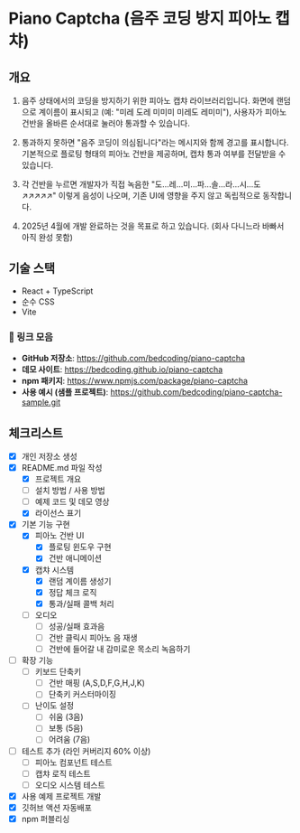 # Piano Captcha (음주 코딩 방지 피아노 캡챠)

## 개요
1. 음주 상태에서의 코딩을 방지하기 위한 피아노 캡챠 라이브러리입니다.
화면에 랜덤으로 계이름이 표시되고 (예: "미레 도레 미미미 미레도 레미미"), 사용자가 피아노 건반을 올바른 순서대로 눌러야 통과할 수 있습니다.

2. 통과하지 못하면 "음주 코딩이 의심됩니다"라는 메시지와 함께 경고를 표시합니다.
기본적으로 플로팅 형태의 피아노 건반을 제공하며, 캡챠 통과 여부를 전달받을 수 있습니다.

3. 각 건반을 누르면 개발자가 직접 녹음한 "도...레...미...파...솔...라...시...도↗↗↗↗↗" 이렇게 음성이 나오며,
기존 UI에 영향을 주지 않고 독립적으로 동작합니다.

4. 2025년 4월에 개발 완료하는 것을 목표로 하고 있습니다. (회사 다니느라 바빠서 아직 완성 못함)

## 기술 스택
- React + TypeScript
- 순수 CSS
- Vite

### 🔗 링크 모음
- **GitHub 저장소**: https://github.com/bedcoding/piano-captcha
- **데모 사이트**: https://bedcoding.github.io/piano-captcha
- **npm 패키지**: https://www.npmjs.com/package/piano-captcha
- **사용 예시 (샘플 프로젝트)**: https://github.com/bedcoding/piano-captcha-sample.git

## 체크리스트
- [x] 개인 저장소 생성
- [x] README.md 파일 작성
  - [x] 프로젝트 개요
  - [ ] 설치 방법 / 사용 방법
  - [ ] 예제 코드 및 데모 영상
  - [x] 라이선스 표기
- [x] 기본 기능 구현
  - [x] 피아노 건반 UI
    - [x] 플로팅 윈도우 구현
    - [x] 건반 애니메이션
  - [x] 캡챠 시스템
    - [x] 랜덤 계이름 생성기
    - [x] 정답 체크 로직
    - [x] 통과/실패 콜백 처리
  - [ ] 오디오
    - [ ] 성공/실패 효과음
    - [ ] 건반 클릭시 피아노 음 재생
    - [ ] 건반에 들어갈 내 감미로운 목소리 녹음하기
- [ ] 확장 기능
  - [ ] 키보드 단축키
    - [ ] 건반 매핑 (A,S,D,F,G,H,J,K)
    - [ ] 단축키 커스터마이징
  - [ ] 난이도 설정
    - [ ] 쉬움 (3음)
    - [ ] 보통 (5음)
    - [ ] 어려움 (7음)
- [ ] 테스트 추가 (라인 커버리지 60% 이상)
  - [ ] 피아노 컴포넌트 테스트
  - [ ] 캡챠 로직 테스트
  - [ ] 오디오 시스템 테스트
- [x] 사용 예제 프로젝트 개발
- [x] 깃허브 액션 자동배포
- [x] npm 퍼블리싱